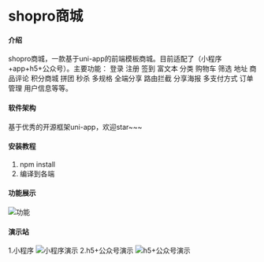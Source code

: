 # shopro商城

#### 介绍
shopro商城，一款基于uni-app的前端模板商城。目前适配了（小程序+app+h5+公众号）。主要功能： 登录 注册 签到 富文本 分类 购物车 筛选 地址 商品评论 积分商城 拼团 秒杀 多规格 全端分享 路由拦截 分享海报 多支付方式 订单管理 用户信息等等。


#### 软件架构
基于优秀的开源框架uni-app，欢迎star~~~


#### 安装教程

1.  npm install
2.  编译到各端



#### 功能展示
![功能](https://images.gitee.com/uploads/images/2020/0609/125548_516e0997_2264724.jpeg "1591678483(1).jpg")

#### 演示站
1.小程序
![小程序演示](https://images.gitee.com/uploads/images/2020/0609/130509_ecc89ccc_2264724.jpeg "在这里输入图片标题")
2.h5+公众号演示
![h5+公众号演示](https://images.gitee.com/uploads/images/2020/0609/130458_c46521d0_2264724.png "dffff.png")
